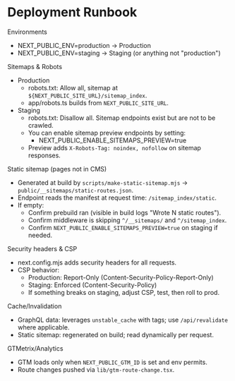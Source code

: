 Deployment Runbook
===================

Environments
- NEXT_PUBLIC_ENV=production → Production
- NEXT_PUBLIC_ENV=staging    → Staging (or anything not "production")

Sitemaps & Robots
- Production
  - robots.txt: Allow all, sitemap at `${NEXT_PUBLIC_SITE_URL}/sitemap_index`.
  - app/robots.ts builds from `NEXT_PUBLIC_SITE_URL`.
- Staging
  - robots.txt: Disallow all. Sitemap endpoints exist but are not to be crawled.
  - You can enable sitemap preview endpoints by setting:
    - NEXT_PUBLIC_ENABLE_SITEMAPS_PREVIEW=true
  - Preview adds `X-Robots-Tag: noindex, nofollow` on sitemap responses.

Static sitemap (pages not in CMS)
- Generated at build by `scripts/make-static-sitemap.mjs` → `public/__sitemaps/static-routes.json`.
- Endpoint reads the manifest at request time: `/sitemap_index/static`.
- If empty:
  - Confirm prebuild ran (visible in build logs "Wrote N static routes").
  - Confirm middleware is skipping `^/__sitemaps/` and `^/sitemap_index`.
  - Confirm `NEXT_PUBLIC_ENABLE_SITEMAPS_PREVIEW=true` on staging if needed.

Security headers & CSP
- next.config.mjs adds security headers for all requests.
- CSP behavior:
  - Production: Report-Only (Content-Security-Policy-Report-Only)
  - Staging: Enforced (Content-Security-Policy)
  - If something breaks on staging, adjust CSP, test, then roll to prod.

Cache/Invalidation
- GraphQL data: leverages `unstable_cache` with tags; use `/api/revalidate` where applicable.
- Static sitemap: regenerated on build; read dynamically per request.

GTMetrix/Analytics
- GTM loads only when `NEXT_PUBLIC_GTM_ID` is set and env permits.
- Route changes pushed via `lib/gtm-route-change.tsx`.

